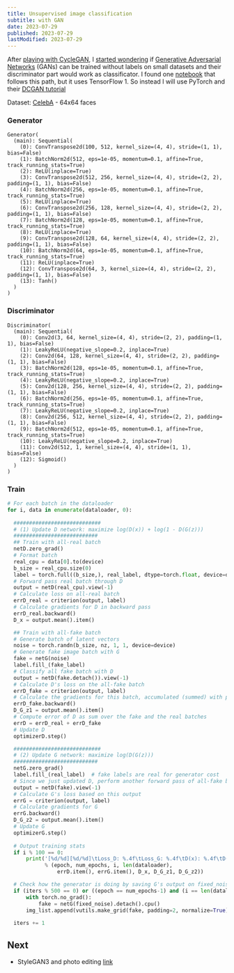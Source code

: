 ```yaml
---
title: Unsupervised image classification
subtitle: with GAN
date: 2023-07-29
published: 2023-07-29
lastModified: 2023-07-29
---
```


After [playing with CycleGAN](/science/cycle-gan-intro), I [started wondering](/devlog/14) if [Generative Adversarial Networks](/ai/generative-adversarial-networks) (GANs) can be trained without labels on small datasets and their discriminator part would work as classificator. I found one [notebook](https://github.com/sthalles/blog-resources/blob/master/semi-supervised/semi-supervised_learning.ipynb) that follows this path, but it uses TensorFlow 1. So instead I will use PyTorch and their [DCGAN tutorial](https://pytorch.org/tutorials/beginner/dcgan_faces_tutorial.html)

Dataset: [CelebA](https://mmlab.ie.cuhk.edu.hk/projects/CelebA.html) - 64x64 faces

### Generator

```
Generator(
  (main): Sequential(
    (0): ConvTranspose2d(100, 512, kernel_size=(4, 4), stride=(1, 1), bias=False)
    (1): BatchNorm2d(512, eps=1e-05, momentum=0.1, affine=True, track_running_stats=True)
    (2): ReLU(inplace=True)
    (3): ConvTranspose2d(512, 256, kernel_size=(4, 4), stride=(2, 2), padding=(1, 1), bias=False)
    (4): BatchNorm2d(256, eps=1e-05, momentum=0.1, affine=True, track_running_stats=True)
    (5): ReLU(inplace=True)
    (6): ConvTranspose2d(256, 128, kernel_size=(4, 4), stride=(2, 2), padding=(1, 1), bias=False)
    (7): BatchNorm2d(128, eps=1e-05, momentum=0.1, affine=True, track_running_stats=True)
    (8): ReLU(inplace=True)
    (9): ConvTranspose2d(128, 64, kernel_size=(4, 4), stride=(2, 2), padding=(1, 1), bias=False)
    (10): BatchNorm2d(64, eps=1e-05, momentum=0.1, affine=True, track_running_stats=True)
    (11): ReLU(inplace=True)
    (12): ConvTranspose2d(64, 3, kernel_size=(4, 4), stride=(2, 2), padding=(1, 1), bias=False)
    (13): Tanh()
  )
)
```

### Discriminator

```
Discriminator(
  (main): Sequential(
    (0): Conv2d(3, 64, kernel_size=(4, 4), stride=(2, 2), padding=(1, 1), bias=False)
    (1): LeakyReLU(negative_slope=0.2, inplace=True)
    (2): Conv2d(64, 128, kernel_size=(4, 4), stride=(2, 2), padding=(1, 1), bias=False)
    (3): BatchNorm2d(128, eps=1e-05, momentum=0.1, affine=True, track_running_stats=True)
    (4): LeakyReLU(negative_slope=0.2, inplace=True)
    (5): Conv2d(128, 256, kernel_size=(4, 4), stride=(2, 2), padding=(1, 1), bias=False)
    (6): BatchNorm2d(256, eps=1e-05, momentum=0.1, affine=True, track_running_stats=True)
    (7): LeakyReLU(negative_slope=0.2, inplace=True)
    (8): Conv2d(256, 512, kernel_size=(4, 4), stride=(2, 2), padding=(1, 1), bias=False)
    (9): BatchNorm2d(512, eps=1e-05, momentum=0.1, affine=True, track_running_stats=True)
    (10): LeakyReLU(negative_slope=0.2, inplace=True)
    (11): Conv2d(512, 1, kernel_size=(4, 4), stride=(1, 1), bias=False)
    (12): Sigmoid()
  )
)
```

### Train

```py
# For each batch in the dataloader
for i, data in enumerate(dataloader, 0):
    
  ############################
  # (1) Update D network: maximize log(D(x)) + log(1 - D(G(z)))
  ###########################
  ## Train with all-real batch
  netD.zero_grad()
  # Format batch
  real_cpu = data[0].to(device)
  b_size = real_cpu.size(0)
  label = torch.full((b_size,), real_label, dtype=torch.float, device=device)
  # Forward pass real batch through D
  output = netD(real_cpu).view(-1)
  # Calculate loss on all-real batch
  errD_real = criterion(output, label)
  # Calculate gradients for D in backward pass
  errD_real.backward()
  D_x = output.mean().item()

  ## Train with all-fake batch
  # Generate batch of latent vectors
  noise = torch.randn(b_size, nz, 1, 1, device=device)
  # Generate fake image batch with G
  fake = netG(noise)
  label.fill_(fake_label)
  # Classify all fake batch with D
  output = netD(fake.detach()).view(-1)
  # Calculate D's loss on the all-fake batch
  errD_fake = criterion(output, label)
  # Calculate the gradients for this batch, accumulated (summed) with previous gradients
  errD_fake.backward()
  D_G_z1 = output.mean().item()
  # Compute error of D as sum over the fake and the real batches
  errD = errD_real + errD_fake
  # Update D
  optimizerD.step()

  ############################
  # (2) Update G network: maximize log(D(G(z)))
  ###########################
  netG.zero_grad()
  label.fill_(real_label)  # fake labels are real for generator cost
  # Since we just updated D, perform another forward pass of all-fake batch through D
  output = netD(fake).view(-1)
  # Calculate G's loss based on this output
  errG = criterion(output, label)
  # Calculate gradients for G
  errG.backward()
  D_G_z2 = output.mean().item()
  # Update G
  optimizerG.step()
  
  # Output training stats
  if i % 100 == 0:
      print('[%d/%d][%d/%d]\tLoss_D: %.4f\tLoss_G: %.4f\tD(x): %.4f\tD(G(z)): %.4f / %.4f'
            % (epoch, num_epochs, i, len(dataloader),
                errD.item(), errG.item(), D_x, D_G_z1, D_G_z2))

  # Check how the generator is doing by saving G's output on fixed_noise
  if (iters % 500 == 0) or ((epoch == num_epochs-1) and (i == len(dataloader)-1)):
      with torch.no_grad():
          fake = netG(fixed_noise).detach().cpu()
      img_list.append(vutils.make_grid(fake, padding=2, normalize=True))
      
  iters += 1
```




## Next 

- StyleGAN3 and photo editing [link](https://github.com/yuval-alaluf/stylegan3-editing)
